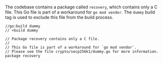 The codebase contains a package called `recovery`, which contains only a C file. This Go file is part of a workaround for `go mod vendor`. The `dummy` build tag is used to exclude this file from the build process. 

```
//go:build dummy
// +build dummy

// Package recovery contains only a C file.
//
// This Go file is part of a workaround for `go mod vendor`.
// Please see the file crypto/secp256k1/dummy.go for more information.
package recovery
```